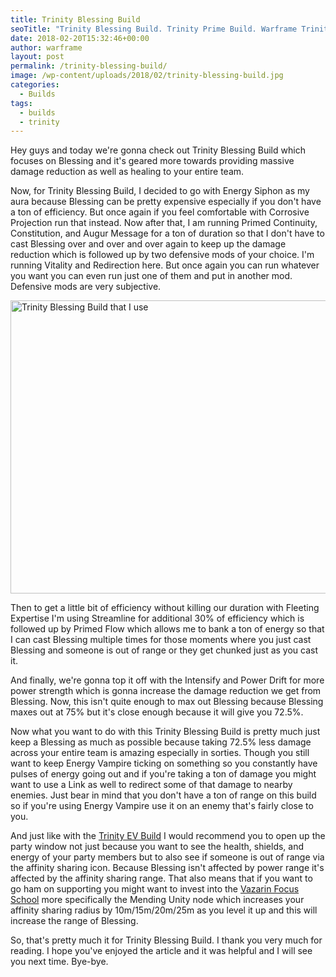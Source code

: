 ```yaml
---
title: Trinity Blessing Build
seoTitle: "Trinity Blessing Build. Trinity Prime Build. Warframe Trinity Build."
date: 2018-02-20T15:32:46+00:00
author: warframe
layout: post
permalink: /trinity-blessing-build/
image: /wp-content/uploads/2018/02/trinity-blessing-build.jpg
categories:
  - Builds
tags:
  - builds
  - trinity
---
```

Hey guys and today we're gonna check out Trinity Blessing Build which focuses on Blessing and it's geared more towards providing massive damage reduction as well as healing to your entire team.<!--more-->

Now, for Trinity Blessing Build, I decided to go with Energy Siphon as my aura because Blessing can be pretty expensive especially if you don't have a ton of efficiency. But once again if you feel comfortable with Corrosive Projection run that instead. Now after that, I am running Primed Continuity, Constitution, and Augur Message for a ton of duration so that I don't have to cast Blessing over and over and over again to keep up the damage reduction which is followed up by two defensive mods of your choice. I'm running Vitality and Redirection here. But once again you can run whatever you want you can even run just one of them and put in another mod. Defensive mods are very subjective.

<img src="https://warframeblog.com/wp-content/uploads/2018/02/trinity-blessing-build-mods-1024x640.png" title="Warframe Trinity Blessing Build" alt="Trinity Blessing Build that I use" width="750" height="469" class="alignnone size-large wp-image-917" srcset="https://warframeblog.com/wp-content/uploads/2018/02/trinity-blessing-build-mods-1024x640.png 1024w, https://warframeblog.com/wp-content/uploads/2018/02/trinity-blessing-build-mods-300x188.png 300w, https://warframeblog.com/wp-content/uploads/2018/02/trinity-blessing-build-mods-768x480.png 768w" sizes="(max-width: 750px) 100vw, 750px" />

Then to get a little bit of efficiency without killing our duration with Fleeting Expertise I'm using Streamline for additional 30% of efficiency which is followed up by Primed Flow which allows me to bank a ton of energy so that I can cast Blessing multiple times for those moments where you just cast Blessing and someone is out of range or they get chunked just as you cast it.

And finally, we're gonna top it off with the Intensify and Power Drift for more power strength which is gonna increase the damage reduction we get from Blessing. Now, this isn't quite enough to max out Blessing because Blessing maxes out at 75% but it's close enough because it will give you 72.5%.

Now what you want to do with this Trinity Blessing Build is pretty much just keep a Blessing as much as possible because taking 72.5% less damage across your entire team is amazing especially in sorties. Though you still want to keep Energy Vampire ticking on something so you constantly have pulses of energy going out and if you're taking a ton of damage you might want to use a Link as well to redirect some of that damage to nearby enemies. Just bear in mind that you don't have a ton of range on this build so if you're using Energy Vampire use it on an enemy that's fairly close to you.

And just like with the [Trinity EV Build](https://warframeblog.com/trinity-energy-vampire-build/) I would recommend you to open up the party window not just because you want to see the health, shields, and energy of your party members but to also see if someone is out of range via the affinity sharing icon. Because Blessing isn't affected by power range it's affected by the affinity sharing range. That also means that if you want to go ham on supporting you might want to invest into the [Vazarin Focus School](https://warframeblog.com/vazarin-focus-tree/) more specifically the Mending Unity node which increases your affinity sharing radius by 10m/15m/20m/25m as you level it up and this will increase the range of Blessing.

So, that's pretty much it for Trinity Blessing Build. I thank you very much for reading. I hope you've enjoyed the article and it was helpful and I will see you next time. Bye-bye.